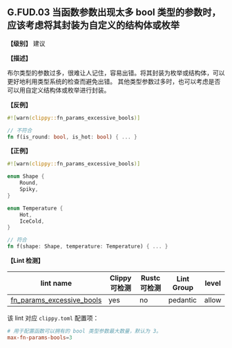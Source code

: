 ## G.FUD.03   当函数参数出现太多 bool 类型的参数时，应该考虑将其封装为自定义的结构体或枚举

**【级别】** 建议

**【描述】**

布尔类型的参数过多，很难让人记住，容易出错。将其封装为枚举或结构体，可以更好地利用类型系统的检查而避免出错。
其他类型参数过多时，也可以考虑是否可以用自定义结构体或枚举进行封装。

**【反例】**

```rust
#![warn(clippy::fn_params_excessive_bools)]

// 不符合
fn f(is_round: bool, is_hot: bool) { ... }
```

**【正例】**

```rust
#![warn(clippy::fn_params_excessive_bools)]

enum Shape {
    Round,
    Spiky,
}

enum Temperature {
    Hot,
    IceCold,
}

// 符合
fn f(shape: Shape, temperature: Temperature) { ... }
```

**【Lint 检测】**

| lint name                                                    | Clippy 可检测 | Rustc 可检测 | Lint Group | level |
| ------------------------------------------------------------ | ------------- | ------------ | ---------- | ----- |
| [fn_params_excessive_bools](https://rust-lang.github.io/rust-clippy/master/#fn_params_excessive_bools) | yes           | no           | pedantic   | allow |

该 lint 对应 `clippy.toml` 配置项：

```toml
# 用于配置函数可以拥有的 bool 类型参数最大数量，默认为 3。
max-fn-params-bools=3 
```